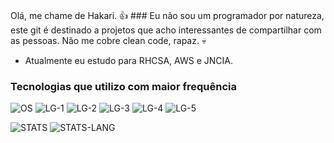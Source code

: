 <h1></h1> Olá, me chame de Hakari. 👍 </h1>
### Eu não sou um programador por natureza, este git é destinado a projetos que acho interessantes de compartilhar com as pessoas. Não me cobre clean code, rapaz. 💀

- Atualmente eu estudo para RHCSA, AWS e JNCIA.

### Tecnologias que utilizo com maior frequência 
![OS](https://img.shields.io/badge/Linux-FCC624?style=for-the-badge&logo=linux&logoColor=black)
![LG-1](https://img.shields.io/badge/Python-3776AB?style=for-the-badge&logo=python&logoColor=white)
![LG-2](https://img.shields.io/badge/Rust-000000?style=for-the-badge&logo=rust&logoColor=white)
![LG-3](https://img.shields.io/badge/Shell_Script-121011?style=for-the-badge&logo=gnu-bash&logoColor=white)
![LG-4](https://img.shields.io/badge/SQLite-07405E?style=for-the-badge&logo=sqlite&logoColor=white)
![LG-5](https://img.shields.io/badge/Amazon_AWS-FF9900?style=for-the-badge&logo=amazonaws&logoColor=white)

![STATS](https://github-readme-stats.vercel.app/api?username=H4K4RI&show_icons=true&theme=dracula)
![STATS-LANG](https://github-readme-stats.vercel.app/api/top-langs/?username=H4K4RI&theme=dracula)
